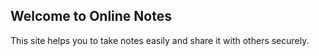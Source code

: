## Welcome to Online Notes

This site helps you to take notes easily and share it with others securely.
